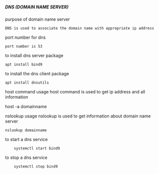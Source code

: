 ##### DNS (DOMAIN NAME SERVER)

purpose of domain name server

    DNS is used to associate the domain name with appropriate ip address
    
port number for dns

    port number is 53
    
to install dns server package 

    apt install bind9
    
to install the dns client package

    apt install dnsutils
    
host command usage
host command is used to get ip address and all information

   
   host -a domainname
    
nslookup usage
nslookup is used to get information about domain name server
    
    nslookup domainname
    
to start a dns service 

        systemctl start bind9
        
to stop a dns service

        systemctl stop bind9

        
    
 
